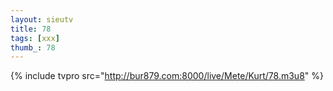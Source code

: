 ```yaml
--- 
layout: sieutv
title: 78
tags: [xxx]
thumb_: 78
---
```

{% include tvpro src="http://bur879.com:8000/live/Mete/Kurt/78.m3u8" %} 
